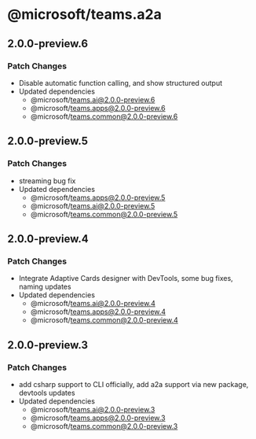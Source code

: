 # @microsoft/teams.a2a

## 2.0.0-preview.6

### Patch Changes

- Disable automatic function calling, and show structured output
- Updated dependencies
  - @microsoft/teams.ai@2.0.0-preview.6
  - @microsoft/teams.apps@2.0.0-preview.6
  - @microsoft/teams.common@2.0.0-preview.6

## 2.0.0-preview.5

### Patch Changes

- streaming bug fix
- Updated dependencies
  - @microsoft/teams.apps@2.0.0-preview.5
  - @microsoft/teams.ai@2.0.0-preview.5
  - @microsoft/teams.common@2.0.0-preview.5

## 2.0.0-preview.4

### Patch Changes

- Integrate Adaptive Cards designer with DevTools, some bug fixes, naming updates
- Updated dependencies
  - @microsoft/teams.ai@2.0.0-preview.4
  - @microsoft/teams.apps@2.0.0-preview.4
  - @microsoft/teams.common@2.0.0-preview.4

## 2.0.0-preview.3

### Patch Changes

- add csharp support to CLI officially, add a2a support via new package, devtools updates
- Updated dependencies
  - @microsoft/teams.ai@2.0.0-preview.3
  - @microsoft/teams.apps@2.0.0-preview.3
  - @microsoft/teams.common@2.0.0-preview.3
